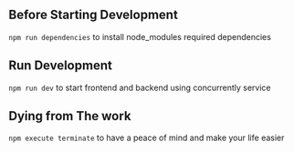 ## Before Starting Development
`npm run dependencies` to install node_modules required dependencies

## Run Development
`npm run dev` to start frontend and backend using concurrently service

## Dying from The work
`npm execute terminate` to have a peace of mind and make your life easier
